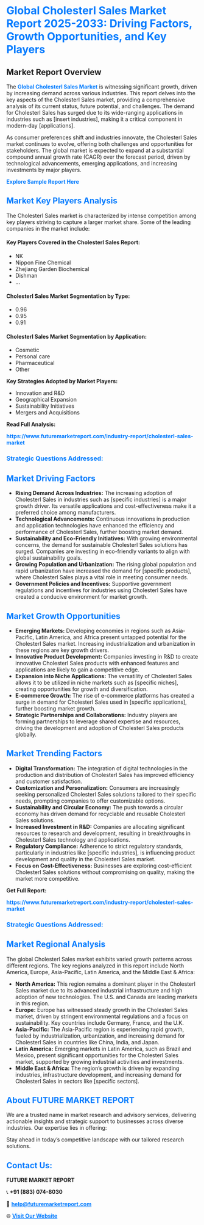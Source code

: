 <h1 style="color: #007BFF;">Global Cholesterl Sales Market Report 2025-2033: Driving Factors, Growth Opportunities, and Key Players</h1>

<section id="overview">
<h2>Market Report Overview</h2>
<p>The <a href="https://www.futuremarketreport.com/industry-report/cholesterl-sales-market" style="color: #007BFF; text-decoration: none;"><strong>Global Cholesterl Sales Market</strong></a> is witnessing significant growth, driven by increasing demand across various industries. This report delves into the key aspects of the Cholesterl Sales market, providing a comprehensive analysis of its current status, future potential, and challenges. The demand for Cholesterl Sales has surged due to its wide-ranging applications in industries such as [insert industries], making it a critical component in modern-day [applications].</p>
<p>As consumer preferences shift and industries innovate, the Cholesterl Sales market continues to evolve, offering both challenges and opportunities for stakeholders. The global market is expected to expand at a substantial compound annual growth rate (CAGR) over the forecast period, driven by technological advancements, emerging applications, and increasing investments by major players.</p>
</section>

<section id="overview">
<p><a href="https://www.futuremarketreport.com/request-sample/reportId=108860" style="color: #007BFF; text-decoration: none;"><strong>Explore Sample Report Here</strong></a></p>
</section>

<section id="key-players">
<h2 style="color: #007BFF;">Market Key Players Analysis</h2>
<p>The Cholesterl Sales market is characterized by intense competition among key players striving to capture a larger market share. Some of the leading companies in the market include:</p>
<h4>Key Players Covered in the Cholesterl Sales Report:</h4>
<ul><li>NK</li><li>Nippon Fine Chemical</li><li>Zhejiang Garden Biochemical</li><li>Dishman</li><li>...</li></ul>
<h4>Cholesterl Sales Market Segmentation by Type:</h4>
<ul><li>0.96</li><li>0.95</li><li>0.91</li></ul>

<h4>Cholesterl Sales Market Segmentation by Application:</h4>
<ul><li>Cosmetic</li><li>Personal care</li><li>Pharmaceutical</li><li>Other</li></ul>
<p><strong>Key Strategies Adopted by Market Players:</strong></p>
<ul>
<li>Innovation and R&D</li>
<li>Geographical Expansion</li>
<li>Sustainability Initiatives</li>
<li>Mergers and Acquisitions</li>
</ul>
</section>

<section>
<p><strong>Read Full Analysis: </strong></p><a href="https://www.futuremarketreport.com/industry-report/cholesterl-sales-market" style="color: #007BFF; text-decoration: none;"><strong>https://www.futuremarketreport.com/industry-report/cholesterl-sales-market</strong></a>
<h3 style="color: #007BFF;">Strategic Questions Addressed:</h3>
</section>

<section id="driving-factors">
<h2 style="color: #007BFF;">Market Driving Factors</h2>
<ul>
<li><strong>Rising Demand Across Industries:</strong> The increasing adoption of Cholesterl Sales in industries such as [specific industries] is a major growth driver. Its versatile applications and cost-effectiveness make it a preferred choice among manufacturers.</li>
<li><strong>Technological Advancements:</strong> Continuous innovations in production and application technologies have enhanced the efficiency and performance of Cholesterl Sales, further boosting market demand.</li>
<li><strong>Sustainability and Eco-Friendly Initiatives:</strong> With growing environmental concerns, the demand for sustainable Cholesterl Sales solutions has surged. Companies are investing in eco-friendly variants to align with global sustainability goals.</li>
<li><strong>Growing Population and Urbanization:</strong> The rising global population and rapid urbanization have increased the demand for [specific products], where Cholesterl Sales plays a vital role in meeting consumer needs.</li>
<li><strong>Government Policies and Incentives:</strong> Supportive government regulations and incentives for industries using Cholesterl Sales have created a conducive environment for market growth.</li>
</ul>
</section>

<section id="growth-opportunities">
<h2 style="color: #007BFF;">Market Growth Opportunities</h2>
<ul>
<li><strong>Emerging Markets:</strong> Developing economies in regions such as Asia-Pacific, Latin America, and Africa present untapped potential for the Cholesterl Sales market. Increasing industrialization and urbanization in these regions are key growth drivers.</li>
<li><strong>Innovative Product Development:</strong> Companies investing in R&D to create innovative Cholesterl Sales products with enhanced features and applications are likely to gain a competitive edge.</li>
<li><strong>Expansion into Niche Applications:</strong> The versatility of Cholesterl Sales allows it to be utilized in niche markets such as [specific niches], creating opportunities for growth and diversification.</li>
<li><strong>E-commerce Growth:</strong> The rise of e-commerce platforms has created a surge in demand for Cholesterl Sales used in [specific applications], further boosting market growth.</li>
<li><strong>Strategic Partnerships and Collaborations:</strong> Industry players are forming partnerships to leverage shared expertise and resources, driving the development and adoption of Cholesterl Sales products globally.</li>
</ul>
</section>

<section id="trending-factors">
<h2 style="color: #007BFF;">Market Trending Factors</h2>
<ul>
<li><strong>Digital Transformation:</strong> The integration of digital technologies in the production and distribution of Cholesterl Sales has improved efficiency and customer satisfaction.</li>
<li><strong>Customization and Personalization:</strong> Consumers are increasingly seeking personalized Cholesterl Sales solutions tailored to their specific needs, prompting companies to offer customizable options.</li>
<li><strong>Sustainability and Circular Economy:</strong> The push towards a circular economy has driven demand for recyclable and reusable Cholesterl Sales solutions.</li>
<li><strong>Increased Investment in R&D:</strong> Companies are allocating significant resources to research and development, resulting in breakthroughs in Cholesterl Sales technology and applications.</li>
<li><strong>Regulatory Compliance:</strong> Adherence to strict regulatory standards, particularly in industries like [specific industries], is influencing product development and quality in the Cholesterl Sales market.</li>
<li><strong>Focus on Cost-Effectiveness:</strong> Businesses are exploring cost-efficient Cholesterl Sales solutions without compromising on quality, making the market more competitive.</li>
</ul>
</section>

<section>
<p><strong>Get Full Report: </strong></p><a href="https://www.futuremarketreport.com/industry-report/cholesterl-sales-market" style="color: #007BFF; text-decoration: none;"><strong>https://www.futuremarketreport.com/industry-report/cholesterl-sales-market</strong></a>
<h3 style="color: #007BFF;">Strategic Questions Addressed:</h3>
</section>


<section id="regional-analysis">
<h2 style="color: #007BFF;">Market Regional Analysis</h2>
<p>The global Cholesterl Sales market exhibits varied growth patterns across different regions. The key regions analyzed in this report include North America, Europe, Asia-Pacific, Latin America, and the Middle East & Africa:</p>
<ul>
<li><strong>North America:</strong> This region remains a dominant player in the Cholesterl Sales market due to its advanced industrial infrastructure and high adoption of new technologies. The U.S. and Canada are leading markets in this region.</li>
<li><strong>Europe:</strong> Europe has witnessed steady growth in the Cholesterl Sales market, driven by stringent environmental regulations and a focus on sustainability. Key countries include Germany, France, and the U.K.</li>
<li><strong>Asia-Pacific:</strong> The Asia-Pacific region is experiencing rapid growth, fueled by industrialization, urbanization, and increasing demand for Cholesterl Sales in countries like China, India, and Japan.</li>
<li><strong>Latin America:</strong> Emerging markets in Latin America, such as Brazil and Mexico, present significant opportunities for the Cholesterl Sales market, supported by growing industrial activities and investments.</li>
<li><strong>Middle East & Africa:</strong> The region’s growth is driven by expanding industries, infrastructure development, and increasing demand for Cholesterl Sales in sectors like [specific sectors].</li>
</ul>
</section>

<footer>
<h2 style="color: #007BFF;">About FUTURE MARKET REPORT</h2>
<p>We are a trusted name in market research and advisory services, delivering actionable insights and strategic support to businesses across diverse industries. Our expertise lies in offering:</p>

<p>Stay ahead in today’s competitive landscape with our tailored research solutions.</p>

<h2 style="color: #007BFF;">Contact Us:</h2>
<p><strong>FUTURE MARKET REPORT</strong></p>
<p>📞 <strong>+91 (883) 074-8030</strong></p>
<p>📧 <strong><a href="mailto:help@futuremarketreport.com" style="color: #007BFF;">help@futuremarketreport.com</a></strong></p>
<p>🌐 <strong><a href="https://www.futuremarketreport.com/" style="color: #007BFF;">Visit Our Website</a></strong></p>
</footer>
